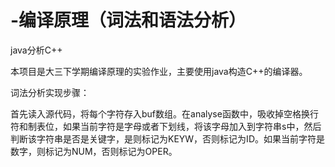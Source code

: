 # -编译原理（词法和语法分析）
java分析C++

本项目是大三下学期编译原理的实验作业，主要使用java构造C++的编译器。

词法分析实现步骤：

首先读入源代码，将每个字符存入buf数组。在analyse函数中，吸收掉空格换行符和制表位，如果当前字符是字母或者下划线，将该字母加入到字符串s中，然后判断该字符串是否是关键字，是则标记为KEYW，否则标记为ID。如果当前字符是数字，则标记为NUM，否则标记为OPER。
